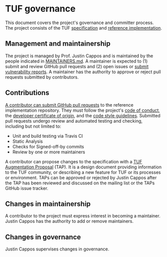 # TUF governance
This document covers the project's governance and committer process.  The
project consists of the TUF
[specification](https://github.com/theupdateframework/specification) and
[reference implementation](https://github.com/theupdateframework/tuf).

## Management and maintainership
The project is managed by Prof. Justin Cappos and is maintained by the people
indicated in [MAINTAINERS.md](MAINTAINERS.md).  A maintainer is expected to (1)
submit and review GitHub pull requests and (2) open issues or [submit
vulnerability
reports](https://github.com/theupdateframework/tuf#security-issues-and-bugs).
A maintainer has the authority to approve or reject pull requests submitted by
contributors.

## Contributions
[A contributor can submit GitHub pull
requests](https://github.com/theupdateframework/tuf#instructions-for-contributors)
to the reference implementation repository.  They must follow the project's
[code of conduct](CODE-OF-CONDUCT.md), the [developer certificate of
origin](https://developercertificate.org/), and the [code style
guidelines](https://github.com/secure-systems-lab/code-style-guidelines).
Submitted pull requests undergo review and automated testing and checking,
including but not limited to:

* Unit and build testing via Travis CI
* Static Analysis
* Checks for Signed-off-by commits
* Review by one or more maintainers

A contributor can propose changes to the specification with a [TUF Augmentation
Proposal](https://github.com/theupdateframework/taps) (TAP).  It is a design
document providing information to the TUF community, or describing a new
feature for TUF or its processes or environment.  TAPs can be approved or
rejected by Justin Cappos after the TAP has been reviewed and discussed on the
mailing list or the TAPs GitHub issue tracker.

## Changes in maintainership

A contributor to the project must express interest in becoming a maintainer.
Justin Cappos has the authority to add or remove maintainers.

## Changes in governance
Justin Cappos supervises changes in governance.
